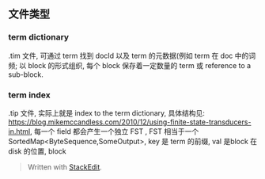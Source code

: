 ## 文件类型


### term dictionary
.tim 文件, 可通过 term 找到 docId 以及 term 的元数据(例如 term 在 doc 中的词频; 以 block 的形式组织, 每个 block 保存着一定数量的 term 或 reference to a sub-block.

### term index
.tip 文件, 实际上就是 index to the term dictionary, 具体结构见: https://blog.mikemccandless.com/2010/12/using-finite-state-transducers-in.html, 每一个 field 都会产生一个独立 FST , 
FST 相当于一个 SortedMap<ByteSequence,SomeOutput>, key 是 term 的前缀, val 是block 在 disk 的位置, block 

> Written with [StackEdit](https://stackedit.io/).
<!--stackedit_data:
eyJoaXN0b3J5IjpbMjk2ODE4ODE2LDIxNDczNzM4MjEsLTE3Nj
ExMTY4ODFdfQ==
-->